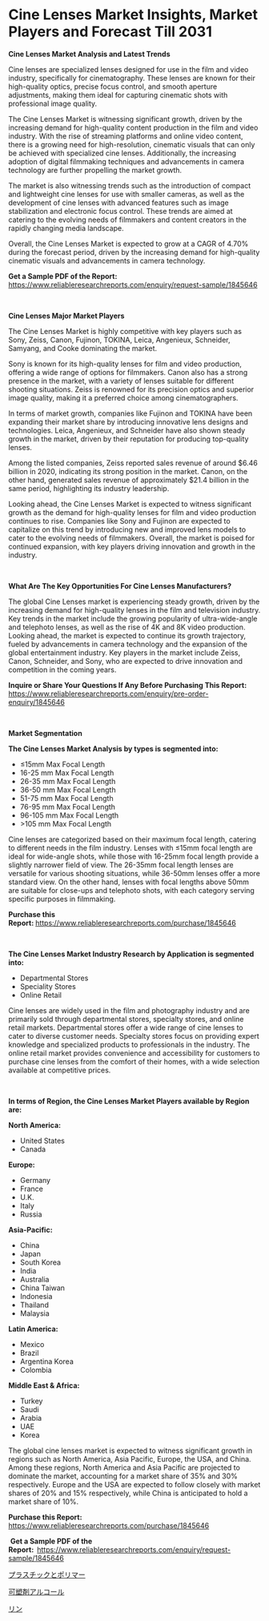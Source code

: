 <p><h1>Cine Lenses Market Insights, Market Players and Forecast Till 2031</h1></p><p><strong>Cine Lenses Market Analysis and Latest Trends</strong></p>
<p><p>Cine lenses are specialized lenses designed for use in the film and video industry, specifically for cinematography. These lenses are known for their high-quality optics, precise focus control, and smooth aperture adjustments, making them ideal for capturing cinematic shots with professional image quality.</p><p>The Cine Lenses Market is witnessing significant growth, driven by the increasing demand for high-quality content production in the film and video industry. With the rise of streaming platforms and online video content, there is a growing need for high-resolution, cinematic visuals that can only be achieved with specialized cine lenses. Additionally, the increasing adoption of digital filmmaking techniques and advancements in camera technology are further propelling the market growth.</p><p>The market is also witnessing trends such as the introduction of compact and lightweight cine lenses for use with smaller cameras, as well as the development of cine lenses with advanced features such as image stabilization and electronic focus control. These trends are aimed at catering to the evolving needs of filmmakers and content creators in the rapidly changing media landscape.</p><p>Overall, the Cine Lenses Market is expected to grow at a CAGR of 4.70% during the forecast period, driven by the increasing demand for high-quality cinematic visuals and advancements in camera technology.</p></p>
<p><strong>Get a Sample PDF of the Report:&nbsp;</strong> <a href="https://www.reliableresearchreports.com/enquiry/request-sample/1845646">https://www.reliableresearchreports.com/enquiry/request-sample/1845646</a></p>
<p>&nbsp;</p>
<p><strong>Cine Lenses Major Market Players</strong></p>
<p><p>The Cine Lenses Market is highly competitive with key players such as Sony, Zeiss, Canon, Fujinon, TOKINA, Leica, Angenieux, Schneider, Samyang, and Cooke dominating the market. </p><p>Sony is known for its high-quality lenses for film and video production, offering a wide range of options for filmmakers. Canon also has a strong presence in the market, with a variety of lenses suitable for different shooting situations. Zeiss is renowned for its precision optics and superior image quality, making it a preferred choice among cinematographers. </p><p>In terms of market growth, companies like Fujinon and TOKINA have been expanding their market share by introducing innovative lens designs and technologies. Leica, Angenieux, and Schneider have also shown steady growth in the market, driven by their reputation for producing top-quality lenses. </p><p>Among the listed companies, Zeiss reported sales revenue of around $6.46 billion in 2020, indicating its strong position in the market. Canon, on the other hand, generated sales revenue of approximately $21.4 billion in the same period, highlighting its industry leadership. </p><p>Looking ahead, the Cine Lenses Market is expected to witness significant growth as the demand for high-quality lenses for film and video production continues to rise. Companies like Sony and Fujinon are expected to capitalize on this trend by introducing new and improved lens models to cater to the evolving needs of filmmakers. Overall, the market is poised for continued expansion, with key players driving innovation and growth in the industry.</p></p>
<p>&nbsp;</p>
<p><strong>What Are The Key Opportunities For Cine Lenses Manufacturers?</strong></p>
<p><p>The global Cine Lenses market is experiencing steady growth, driven by the increasing demand for high-quality lenses in the film and television industry. Key trends in the market include the growing popularity of ultra-wide-angle and telephoto lenses, as well as the rise of 4K and 8K video production. Looking ahead, the market is expected to continue its growth trajectory, fueled by advancements in camera technology and the expansion of the global entertainment industry. Key players in the market include Zeiss, Canon, Schneider, and Sony, who are expected to drive innovation and competition in the coming years.</p></p>
<p><strong>Inquire or Share Your Questions If Any Before Purchasing This Report:</strong> <a href="https://www.reliableresearchreports.com/enquiry/pre-order-enquiry/1845646">https://www.reliableresearchreports.com/enquiry/pre-order-enquiry/1845646</a></p>
<p>&nbsp;</p>
<p><strong>Market Segmentation</strong></p>
<p><strong>The Cine Lenses Market Analysis by types is segmented into:</strong></p>
<p><ul><li>≤15mm Max Focal Length</li><li>16-25 mm Max Focal Length</li><li>26-35 mm Max Focal Length</li><li>36-50 mm Max Focal Length</li><li>51-75 mm Max Focal Length</li><li>76-95 mm Max Focal Length</li><li>96-105 mm Max Focal Length</li><li>>105 mm Max Focal Length</li></ul></p>
<p><p>Cine lenses are categorized based on their maximum focal length, catering to different needs in the film industry. Lenses with ≤15mm focal length are ideal for wide-angle shots, while those with 16-25mm focal length provide a slightly narrower field of view. The 26-35mm focal length lenses are versatile for various shooting situations, while 36-50mm lenses offer a more standard view. On the other hand, lenses with focal lengths above 50mm are suitable for close-ups and telephoto shots, with each category serving specific purposes in filmmaking.</p></p>
<p><strong>Purchase this Report:&nbsp;</strong><a href="https://www.reliableresearchreports.com/purchase/1845646">https://www.reliableresearchreports.com/purchase/1845646</a></p>
<p>&nbsp;</p>
<p><strong>The Cine Lenses Market Industry Research by Application is segmented into:</strong></p>
<p><ul><li>Departmental Stores</li><li>Speciality Stores</li><li>Online Retail</li></ul></p>
<p><p>Cine lenses are widely used in the film and photography industry and are primarily sold through departmental stores, specialty stores, and online retail markets. Departmental stores offer a wide range of cine lenses to cater to diverse customer needs. Specialty stores focus on providing expert knowledge and specialized products to professionals in the industry. The online retail market provides convenience and accessibility for customers to purchase cine lenses from the comfort of their homes, with a wide selection available at competitive prices.</p></p>
<p>&nbsp;</p>
<p><strong>In terms of Region, the Cine Lenses Market Players available by Region are:</strong></p>
<p>
    <p> <strong> North America: </strong>
        <ul>
            <li>United States</li>
            <li>Canada</li>
        </ul>
        </p> 
    <p> <strong> Europe: </strong>
        <ul>
            <li>Germany</li>
            <li>France</li>
            <li>U.K.</li>
            <li>Italy</li>
            <li>Russia</li>
        </ul>
        </p> 
    <p> <strong> Asia-Pacific: </strong>
        <ul>
            <li>China</li>
            <li>Japan</li>
            <li>South Korea</li>
            <li>India</li>
            <li>Australia</li>
            <li>China Taiwan</li>
            <li>Indonesia</li>
            <li>Thailand</li>
            <li>Malaysia</li>
        </ul>
        </p> 
    <p> <strong> Latin America: </strong>
        <ul>
            <li>Mexico</li>
            <li>Brazil</li>
            <li>Argentina Korea</li>
            <li>Colombia</li>
        </ul>
        </p> 
    <p> <strong> Middle East & Africa: </strong>
        <ul>
            <li>Turkey</li>
            <li>Saudi</li>
            <li>Arabia</li>
            <li>UAE</li>
            <li>Korea</li>
        </ul>
    </p>
    </p>
<p><p>The global cine lenses market is expected to witness significant growth in regions such as North America, Asia Pacific, Europe, the USA, and China. Among these regions, North America and Asia Pacific are projected to dominate the market, accounting for a market share of 35% and 30% respectively. Europe and the USA are expected to follow closely with market shares of 20% and 15% respectively, while China is anticipated to hold a market share of 10%.</p></p>
<p><strong>Purchase this Report: </strong><a href="https://www.reliableresearchreports.com/purchase/1845646">https://www.reliableresearchreports.com/purchase/1845646</a></p>
<p>&nbsp;<strong>Get a Sample PDF of the Report:&nbsp;&nbsp;</strong><a href="https://www.reliableresearchreports.com/enquiry/request-sample/1845646">https://www.reliableresearchreports.com/enquiry/request-sample/1845646</a></p>
<p><strong></strong></p>
<p><p><a href="https://github.com/ycmtqqhvk3273/Market-Research-Report-List-1/blob/main/61588458432.md">プラスチックとポリマー</a></p><p><a href="https://github.com/SarahFahey88/Market-Research-Report-List-1/blob/main/98295658431.md">可塑剤アルコール</a></p><p><a href="https://github.com/mathieurico66/Market-Research-Report-List-1/blob/main/90891738430.md">リン</a></p></p>